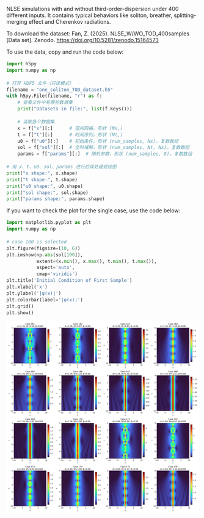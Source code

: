 NLSE simulations with and without third-order-dispersion under 400 different inputs. It contains typical behaviors like soliton, breather, splitting-merging effect and Cherenkov radiations.

To download the dataset: Fan, Z. (2025). NLSE_W/WO_TOD_400samples [Data set]. Zenodo. https://doi.org/10.5281/zenodo.15164573


To use the data, copy and run the code below:

```python
import h5py
import numpy as np

# 打开 HDF5 文件（只读模式）
filename = "one_soliton_TOD_dataset.h5"
with h5py.File(filename, "r") as f:
    # 查看文件中有哪些数据集
    print("Datasets in file:", list(f.keys()))
    
    # 读取各个数据集
    x = f["x"][:]      # 空间网格，形状 (Nx,)
    t = f["t"][:]      # 时间序列，形状 (Nt,)
    u0 = f["u0"][:]    # 初始条件，形状 (num_samples, Nx)，复数数组
    sol = f["sol"][:]  # 全时域解，形状 (num_samples, Nt, Nx)，复数数组
    params = f["params"][:]  # 随机参数，形状 (num_samples, 8)，复数数组

# 用 x、t、u0、sol、params 进行后续处理或绘图
print("x shape:", x.shape)
print("t shape:", t.shape)
print("u0 shape:", u0.shape)
print("sol shape:", sol.shape)
print("params shape:", params.shape)
```

If you want to check the plot for the single case, use the code below:

```python
import matplotlib.pyplot as plt
import numpy as np

# case 100 is selected
plt.figure(figsize=(10, 6))
plt.imshow(np.abs(sol[100]), 
           extent=(x.min(), x.max(), t.min(), t.max()),
           aspect='auto', 
           cmap='viridis')
plt.title('Initial Condition of First Sample')
plt.xlabel('x')
plt.ylabel('|ψ(x)|')
plt.colorbar(label='|ψ(x)|')
plt.grid()
plt.show()
```

![Example](NLSE/cases_11.png)
